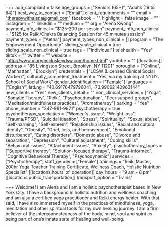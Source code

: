 +++
ada_compliant = false
age_groups = ["Seniors (65+)", "Adults (19 to 64)"]
best_way_to_contact = ["Email"]
client_requirements = ""
email = "therapywithalena@gmail.com"
facebook = ""
highlight = false
image = ""
instagram = ""
linkedin = ""
medium = ""
org = "Alena Kwong"
payment_info_clinical = "$125-200 per session"
payment_info_non_clinical = "$125 for Reiki/Chakra Balancing Session for 45 minutes session"
payment_types = ["Aetna"]
payment_types_non_clinical = []
program = "The Empowerment Opportunity"
sliding_scale_clinical = true
sliding_scale_non_clinical = true
tags = ["Individual"]
telehealth = "Yes"
tiktok = ""
twitter = ""
website = "http://www.marymccluskeydsw.com/home.html"
youtube = ""
[[locations]]
address = "85 Livingston Street, Brooklyn, NY 11201"
boroughs = ["Online", "Manhattan", "Brooklyn"]
credentials = ["LCSW (Licensed Clinical Social Worker)"]
culturally_competent_treatment = "Yes, via my training at NYU's School of Social Work"
gender_identification = ["Female"]
languages = ["English"]
latLng = "40.69176479796041, -73.99062140963144"
new_clients = "Yes"
new_clients_detail = ""
non_clinical_services = ["Yoga", "Somatic Therapy", "Reiki", "Psychoeducation", "Peer support groups", "Meditation/mindfulness practices", "Aromatherapy"]
parking = "Yes"
phone_number = "347-981-9871"
psychotherapy = true
psychotherapy_specialties = ["Women's issues", "Weight loss", "Trauma/PTSD", "Suicidal ideation", "Stress", "Spirituality", "Sexual abuse", "Self-harming", "Self-esteem", "Relationship issues", "Racial and cultural identity", "Obesity", "Grief, loss, and bereavement", "Emotional disturbance", "Eating disorders", "Domestic abuse", "Divorce and separation", "Depression", "Cultural adjustment", "Coping skills", "Behavioral issues", "Attachment issues", "Anxiety"]
psychotherapy_types = ["Supportive therapy", "Solution-focused therapy", "Trauma-informed", "Cognitive Behavioral Therapy", "Psychodynamic"]
services = ["Psychotherapy"]
staff_gender = ["Female"]
trainings = "Reiki Master, 200hr Yoga Teacher Training Certificate, Wellness Coach, Holistic Nutrition Specialist"
[[locations.hours_of_operation]]
day_hours = "9 am - 8 pm"
[[locations.public_transportation]]
transport_option = "Trains"

+++
Welcome! I am Alena and I am a holistic psychotherapist based in New York City. I have a background in holistic nutrition and wellness coaching and am also a certified yoga practitioner and Reiki energy healer. With that said, I have also immersed myself in the practices of mindfulness, yoga, meditation and other spiritual tools for my own healing journey. I am a firm believer of the interconnectedness of the body, mind, soul and spirit as being part of one’s innate state of healing and well-being.